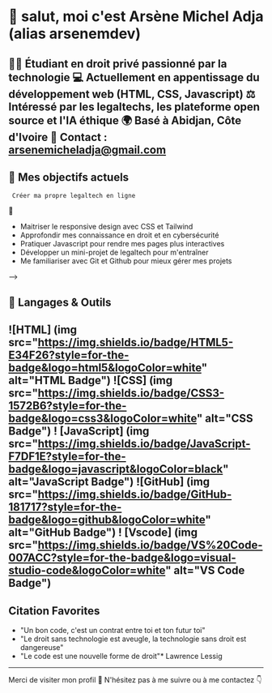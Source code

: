 # 👋 salut, moi c'est Arsène Michel Adja (alias arsenemdev)

👨‍🎓 Étudiant en droit privé passionné par la technologie
💻 Actuellement en appentissage du développement web (HTML, CSS, Javascript)
⚖ Intéressé par les legaltechs, les plateforme open source et l'IA éthique
🌍 Basé à Abidjan, Côte d'Ivoire
📩 Contact : arsenemicheladja@gmail.com
---

## 🚀 Mes objectifs actuels
     Créer ma propre legaltech en ligne
🧠

- Maitriser le responsive design avec CSS et Tailwind 
- Approfondir mes connaissance en droit et en cybersécurité
- Pratiquer Javascript pour rendre mes pages plus interactives
- Développer un mini-projet de legaltech pour m'entraîner
- Me familiariser avec Git et Github pour mieux gérer mes projets 

-->
## 🧰 Langages & Outils
 ![HTML] (img src="https://img.shields.io/badge/HTML5-E34F26?style=for-the-badge&logo=html5&logoColor=white" alt="HTML Badge")
 ![CSS] (img src="https://img.shields.io/badge/CSS3-1572B6?style=for-the-badge&logo=css3&logoColor=white" alt="CSS Badge")
 ! [JavaScript] (img src="https://img.shields.io/badge/JavaScript-F7DF1E?style=for-the-badge&logo=javascript&logoColor=black" alt="JavaScript Badge")
 ![GitHub] (img src="https://img.shields.io/badge/GitHub-181717?style=for-the-badge&logo=github&logoColor=white" alt="GitHub Badge")
 ! [Vscode] (img src="https://img.shields.io/badge/VS%20Code-007ACC?style=for-the-badge&logo=visual-studio-code&logoColor=white" alt="VS Code Badge")
 ---
 ## Citation Favorites
 - "Un bon code, c'est un contrat entre toi et ton futur toi"
 - "Le droit sans technologie est aveugle, la technologie sans droit est dangereuse"
 - "Le code est une nouvelle forme de droit"* Lawrence Lessig
 - --
 Merci de visiter mon profil 🙏 N'hésitez pas à me suivre ou à me contactez 👇


